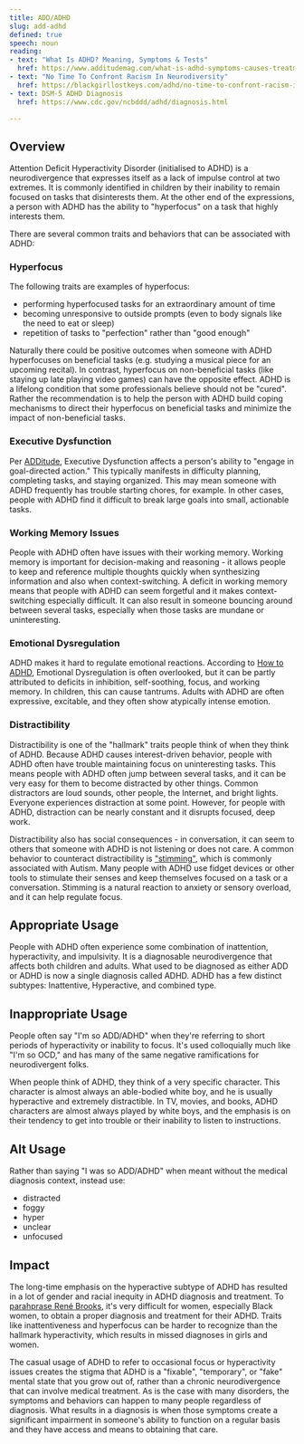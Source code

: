 ```yaml
---
title: ADD/ADHD
slug: add-adhd
defined: true
speech: noun
reading:
- text: "What Is ADHD? Meaning, Symptoms & Tests"
  href: https://www.additudemag.com/what-is-adhd-symptoms-causes-treatments/
- text: "No Time To Confront Racism In Neurodiversity"
  href: https://blackgirllostkeys.com/adhd/no-time-to-confront-racism-in-neurodiversity/
- text: DSM-5 ADHD Diagnosis
  href: https://www.cdc.gov/ncbddd/adhd/diagnosis.html

---
```


## Overview

Attention Deficit Hyperactivity Disorder (initialised to ADHD) is a neurodivergence that expresses itself as a lack of impulse control at two extremes. It is commonly identified in children by their inability to remain focused on tasks that disinterests them. At the other end of the expressions, a person with ADHD has the ability to "hyperfocus" on a task that highly interests them.

There are several common traits and behaviors that can be associated with ADHD:

### Hyperfocus

The following traits are examples of hyperfocus:

- performing hyperfocused tasks for an extraordinary amount of time
- becoming unresponsive to outside prompts (even to body signals like the need to eat or sleep)
- repetition of tasks to "perfection" rather than "good enough"

Naturally there could be positive outcomes when someone with ADHD hyperfocuses on beneficial tasks (e.g. studying a musical piece for an upcoming recital). In contrast, hyperfocus on non-beneficial tasks (like staying up late playing video games) can have the opposite effect. ADHD is a lifelong condition that some professionals believe should not be "cured". Rather the recommendation is to help the person with ADHD build coping mechanisms to direct their hyperfocus on beneficial tasks and minimize the impact of non-beneficial tasks.  

### Executive Dysfunction

Per [ADDitude](https://www.additudemag.com/what-is-executive-function-disorder/), Executive Dysfunction affects a person's ability to "engage in goal-directed action." This typically manifests in difficulty planning, completing tasks, and staying organized. This may mean someone with ADHD frequently has trouble starting chores, for example. In other cases, people with ADHD find it difficult to break large goals into small, actionable tasks.

### Working Memory Issues

People with ADHD often have issues with their working memory. Working memory is important for decision-making and reasoning - it allows people to keep and reference multiple thoughts quickly when synthesizing information and also when context-switching. A deficit in working memory means that people with ADHD can seem forgetful and it makes context-switching especially difficult. It can also result in someone bouncing around between several tasks, especially when those tasks are mundane or uninteresting.

### Emotional Dysregulation

ADHD makes it hard to regulate emotional reactions. According to [How to ADHD](https://www.youtube.com/watch?v=2kew2JhKq3Y), Emotional Dysregulation is often overlooked, but it can be partly attributed to deficits in inhibition, self-soothing, focus, and working memory. In children, this can cause tantrums. Adults with ADHD are often expressive, excitable, and they often show atypically intense emotion.

### Distractibility

Distractibility is one of the "hallmark" traits people think of when they think of ADHD. Because ADHD causes interest-driven behavior, people with ADHD often have trouble maintaining focus on uninteresting tasks. This means people with ADHD often jump between several tasks, and it can be very easy for them to become distracted by other things. Common distractors are loud sounds, other people, the Internet, and bright lights. Everyone experiences distraction at some point. However, for people with ADHD, distraction can be nearly constant and it disrupts focused, deep work.

Distractibility also has social consequences - in conversation, it can seem to others that someone with ADHD is not listening or does not care. A common behavior to counteract distractibility is ["stimming"](https://www.healthline.com/health/autism/stimming), which is commonly associated with Autism. Many people with ADHD use fidget devices or other tools to stimulate their senses and keep themselves focused on a task or a conversation. Stimming is a natural reaction to anxiety or sensory overload, and it can help regulate focus.

## Appropriate Usage

People with ADHD often experience some combination of inattention, hyperactivity, and impulsivity. It is a diagnosable neurodivergence that affects both children and adults. What used to be diagnosed as either ADD or ADHD is now a single diagnosis called ADHD. ADHD has a few distinct subtypes: Inattentive, Hyperactive, and combined type.

## Inappropriate Usage

People often say "I'm so ADD/ADHD" when they're referring to short periods of hyperactivity or inability to focus. It's used colloquially much like "I'm so OCD," and has many of the same negative ramifications for neurodivergent folks.

When people think of ADHD, they think of a very specific character. This character is almost always an able-bodied white boy, and he is usually hyperactive and extremely distractible. In TV, movies, and books, ADHD characters are almost always played by white boys, and the emphasis is on their tendency to get into trouble or their inability to listen to instructions.

## Alt Usage

Rather than saying "I was so ADD/ADHD" when meant without the medical diagnosis context, instead use:

- distracted
- foggy
- hyper
- unclear
- unfocused

## Impact

The long-time emphasis on the hyperactive subtype of ADHD has resulted in a lot of gender and racial inequity in ADHD diagnosis and treatment. To [parahprase René Brooks](https://blackgirllostkeys.com/rene-brooks/), it's very difficult for women, especially Black women, to obtain a proper diagnosis and treatment for their ADHD. Traits like inattentiveness and hyperfocus can be harder to recognize than the hallmark hyperactivity, which results in missed diagnoses in girls and women.

The casual usage of ADHD to refer to occasional focus or hyperactivity issues creates the stigma that ADHD is a "fixable", "temporary", or "fake" mental state that you grow out of, rather than a chronic neurodivergence that can involve medical treatment. As is the case with many disorders, the symptoms and behaviors can happen to many people regardless of diagnosis. What results in a diagnosis is when those symptoms create a significant impairment in someone's ability to function on a regular basis and they have access and means to obtaining that care.
